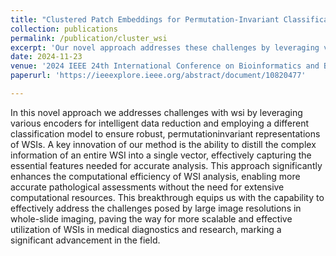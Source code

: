 ```yaml
---
title: "Clustered Patch Embeddings for Permutation-Invariant Classification of Whole Slide Images"
collection: publications
permalink: /publication/cluster_wsi
excerpt: 'Our novel approach addresses these challenges by leveraging various encoders for intelligent data reduction and employing a different classification model to ensure robust, permutationinvariant representations of WSIs.'
date: 2024-11-23
venue: '2024 IEEE 24th International Conference on Bioinformatics and Bioengineering (BIBE), Kragujevac, Serbia'
paperurl: 'https://ieeexplore.ieee.org/abstract/document/10820477'

---
```


In this novel approach we addresses challenges with wsi by leveraging various encoders for intelligent data reduction and employing a different classification model to ensure robust, permutationinvariant representations of WSIs. A key innovation of our method is the ability to distill the complex information of an entire WSI into a single vector, effectively capturing the essential features needed for accurate analysis. This approach significantly enhances the computational efficiency of WSI analysis, enabling more accurate pathological assessments without the need for extensive computational resources. This breakthrough equips us with the capability to effectively address the challenges posed by large image resolutions in whole-slide imaging, paving the way for more scalable and effective utilization of WSIs in medical diagnostics and research, marking a significant advancement in the field.

